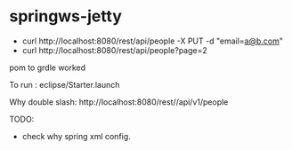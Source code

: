 springws-jetty
==============

- curl http://localhost:8080/rest/api/people -X PUT -d "email=a@b.com"
- curl http://localhost:8080/rest/api/people?page=2

pom to grdle worked

To run : eclipse/Starter.launch

Why double slash: http://localhost:8080/rest//api/v1/people

TODO: 
- check why spring xml config.